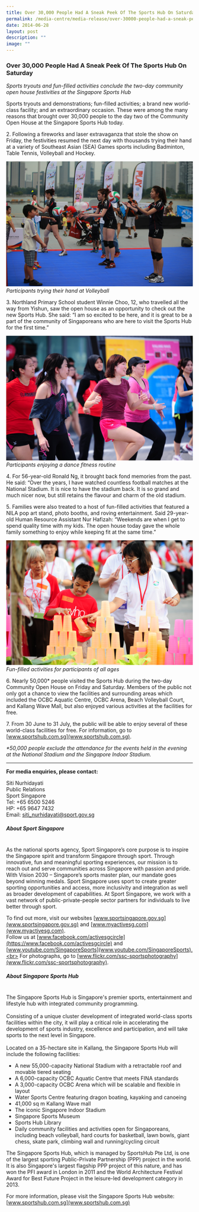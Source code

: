 ```yaml
---
title: Over 30,000 People Had A Sneak Peek Of The Sports Hub On Saturday
permalink: /media-centre/media-release/over-30000-people-had-a-sneak-peek-of-the-sports-hub-on-saturday/
date: 2014-06-28
layout: post
description: ""
image: ""
---
```

### **Over 30,000 People Had A Sneak Peek Of The Sports Hub On Saturday**
_Sports tryouts and fun-filled activities conclude the two-day community open house festivities at the Singapore Sports Hub_  
  
Sports tryouts and demonstrations; fun-filled activities; a brand new world-class facility; and an extraordinary occasion. These were among the many reasons that brought over 30,000 people to the day two of the Community Open House at the Singapore Sports Hub today.   
  
2\. Following a fireworks and laser extravaganza that stole the show on Friday, the festivities resumed the next day with thousands trying their hand at a variety of Southeast Asian (SEA) Games sports including Badminton, Table Tennis, Volleyball and Hockey.

![](/images/Media%20Centre/Media%20Release/2014/June/1%20%20Credit%20Sport%20Singapore-min.jpeg)
_Participants trying their hand at Volleyball_

  
3\. Northland Primary School student Winnie Choo, 12, who travelled all the way from Yishun, saw the open house as an opportunity to check out the new Sports Hub. She said: “I am so excited to be here, and it is great to be a part of the community of Singaporeans who are here to visit the Sports Hub for the first time.”

![](/images/Media%20Centre/Media%20Release/2014/June/2%20%20Credit%20Sport%20Singapore-min.jpeg)
_Participants enjoying a dance fitness routine_

  
4\. For 56-year-old Ronald Ng, it brought back fond memories from the past. He said: “Over the years, I have watched countless football matches at the National Stadium. It is nice to have the stadium back. It is so grand and much nicer now, but still retains the flavour and charm of the old stadium.  
  
5\. Families were also treated to a host of fun-filled activities that featured a NILA pop art stand, photo booths, and roving entertainment. Said 29-year-old Human Resource Assistant Nur Hafizah: “Weekends are when I get to spend quality time with my kids. The open house today gave the whole family something to enjoy while keeping fit at the same time.”

![](/images/Media%20Centre/Media%20Release/2014/June/3%20%20Credit%20Sport%20Singapore-min.jpeg)
_Fun-filled activities for participants of all ages_

  
6\. Nearly 50,000\* people visited the Sports Hub during the two-day Community Open House on Friday and Saturday. Members of the public not only got a chance to view the facilities and surrounding areas which included the OCBC Aquatic Centre, OCBC Arena, Beach Volleyball Court, and Kallang Wave Mall, but also enjoyed various activities at the facilities for free.  
  
7\. From 30 June to 31 July, the public will be able to enjoy several of these world-class facilities for free. For information, go to [www.sportshub.com.sg](www.sportshub.com.sg).  
  
  
_\*50,000 people exclude the attendance for the events held in the evening at the National Stadium and the Singapore Indoor Stadium._  
  
---
  
**For media enquiries, please contact:**  
  
Siti Nurhidayati  
Public Relations<br>
Sport Singapore<br>
Tel: +65 6500 5246<br>
HP: +65 9647 7432<br>
Email: [siti_nurhidayati@sport.gov.sg](mailto:siti_nurhidayati@sport.gov.sg)  
  
##### **About Sport Singapore**
<br>
As the national sports agency, Sport Singapore’s core purpose is to inspire the Singapore spirit and transform Singapore through sport. Through innovative, fun and meaningful sporting experiences, our mission is to reach out and serve communities across Singapore with passion and pride. With Vision 2030 – Singapore’s sports master plan, our mandate goes beyond winning medals. Sport Singapore uses sport to create greater sporting opportunities and access, more inclusivity and integration as well as broader development of capabilities. At Sport Singapore, we work with a vast network of public-private-people sector partners for individuals to live better through sport. 

To find out more, visit our websites [www.sportsingapore.gov.sg](www.sportsingapore.gov.sg) and [www.myactivesg.com](www.myactivesg.com).
<br>
Follow us at [www.facebook.com/activesgcircle](https://www.facebook.com/activesgcircle) and [www.youtube.com/SingaporeSports](www.youtube.com/SingaporeSports).<br>
For photographs, go to [www.flickr.com/ssc-sportsphotography](www.flickr.com/ssc-sportsphotography).
  
  
##### **About Singapore Sports Hub**  
<br>
The Singapore Sports Hub is Singapore's premier sports, entertainment and lifestyle hub with integrated community programming.  
<br><br>
Consisting of a unique cluster development of integrated world-class sports facilities within the city, it will play a critical role in accelerating the development of sports industry, excellence and participation, and will take sports to the next level in Singapore.  
<br><br>
Located on a 35-hectare site in Kallang, the Singapore Sports Hub will include the following facilities:  

*   A new 55,000-capacity National Stadium with a retractable roof and movable tiered seating
*   A 6,000-capacity OCBC Aquatic Centre that meets FINA standards
*   A 3,000-capacity OCBC Arena which will be scalable and flexible in layout
*   Water Sports Centre featuring dragon boating, kayaking and canoeing
*   41,000 sq m Kallang Wave mall
*   The iconic Singapore Indoor Stadium
*   Singapore Sports Museum
*   Sports Hub Library
*   Daily community facilities and activities open for Singaporeans, including beach volleyball, hard courts for basketball, lawn bowls, giant chess, skate park, climbing wall and running/cycling circuit

The Singapore Sports Hub, which is managed by SportsHub Pte Ltd, is one of the largest sporting Public-Private Partnership (PPP) project in the world. It is also Singapore's largest flagship PPP project of this nature, and has won the PFI award in London in 2011 and the World Architecture Festival Award for Best Future Project in the leisure-led development category in 2013.  
  
For more information, please visit the Singapore Sports Hub website: [www.sportshub.com.sg](www.sportshub.com.sg)